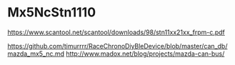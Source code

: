 # Mx5NcStn1110

https://www.scantool.net/scantool/downloads/98/stn11xx21xx_frpm-c.pdf

https://github.com/timurrrr/RaceChronoDiyBleDevice/blob/master/can_db/mazda_mx5_nc.md
http://www.madox.net/blog/projects/mazda-can-bus/
